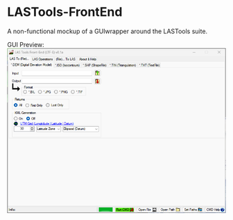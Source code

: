 # LASTools-FrontEnd
A non-functional mockup of a GUIwrapper around the LASTools suite.

GUI Preview:  
![Preview of LTFE GUI](GUI_Preview.png?raw=true "GUI Preview")
